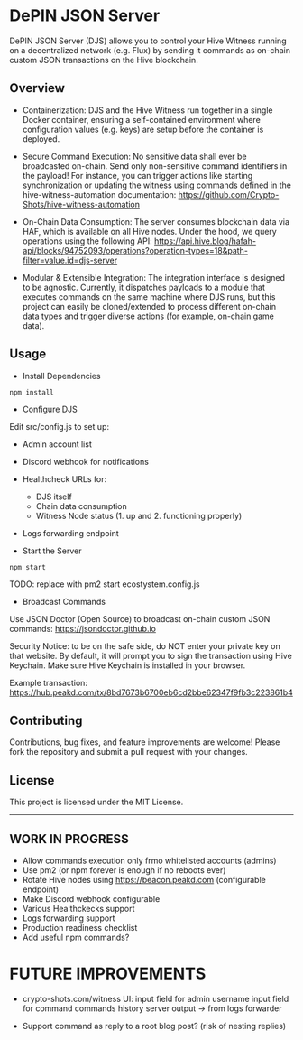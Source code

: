 # DePIN JSON Server

DePIN JSON Server (DJS) allows you to control your Hive Witness running on a decentralized network (e.g. Flux) by sending it commands as on-chain custom JSON transactions on the Hive blockchain.

## Overview

- Containerization:
DJS and the Hive Witness run together in a single Docker container, ensuring a self-contained environment where configuration values (e.g. keys) are setup before the container is deployed.

- Secure Command Execution:
No sensitive data shall ever be broadcasted on-chain. Send only non-sensitive command identifiers in the payload!
For instance, you can trigger actions like starting synchronization or updating the witness using commands defined in the hive-witness-automation documentation:
https://github.com/Crypto-Shots/hive-witness-automation

- On-Chain Data Consumption:
The server consumes blockchain data via HAF, which is available on all Hive nodes. Under the hood, we query operations using the following API: https://api.hive.blog/hafah-api/blocks/94752093/operations?operation-types=18&path-filter=value.id=djs-server

- Modular & Extensible Integration:
The integration interface is designed to be agnostic. Currently, it dispatches payloads to a module that executes commands on the same machine where DJS runs, but this project can easily be cloned/extended to process different on-chain data types and trigger diverse actions (for example, on-chain game data).

## Usage

- Install Dependencies

```
npm install
```

- Configure DJS

Edit src/config.js to set up:
- Admin account list
- Discord webhook for notifications
- Healthcheck URLs for:
    - DJS itself
    - Chain data consumption
    - Witness Node status (1. up and 2. functioning properly)
- Logs forwarding endpoint

- Start the Server

```
npm start
```
TODO: replace with pm2 start ecostystem.config.js

- Broadcast Commands

Use JSON Doctor (Open Source) to broadcast on-chain custom JSON commands:
https://jsondoctor.github.io

Security Notice: to be on the safe side, do NOT enter your private key on that website.
By default, it will prompt you to sign the transaction using Hive Keychain. Make sure Hive Keychain is installed in your browser.

Example transaction:
https://hub.peakd.com/tx/8bd7673b6700eb6cd2bbe62347f9fb3c223861b4


## Contributing

Contributions, bug fixes, and feature improvements are welcome! Please fork the repository and submit a pull request with your changes.

## License

This project is licensed under the MIT License.

-----

## WORK IN PROGRESS

- Allow commands execution only frmo whitelisted accounts (admins)
- Use pm2 (or npm forever is enough if no reboots ever)
- Rotate Hive nodes using https://beacon.peakd.com (configurable endpoint)
- Make Discord webhook configurable
- Various Healthckecks support
- Logs forwarding support
- Production readiness checklist
- Add useful npm commands?


# FUTURE IMPROVEMENTS

- crypto-shots.com/witness UI:
input field for admin username
input field for command
commands history
server output -> from logs forwarder

- Support command as reply to a root blog post? (risk of nesting replies)
